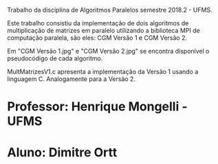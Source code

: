 Trabalho da disciplina de Algoritmos 
Paralelos semestre 2018.2 - UFMS.

Este trabalho consistiu da implementação
de dois algoritmos de multiplicação de 
matrizes em paralelo utilizando a 
biblioteca MPI de computação paralela,
são eles: 
CGM Versão 1 e CGM Versão 2.

Em "CGM Versão 1.jpg" e "CGM Versão 2.jpg"
se encontra disponível o pseudocódigo
de cada algoritmo.

MultMatrizesV1.c apresenta a implementação
da Versão 1 usando a linguagem C.
Analogamente para a Versão 2.

Professor: Henrique Mongelli - UFMS
===
Aluno: Dimitre Ortt
===